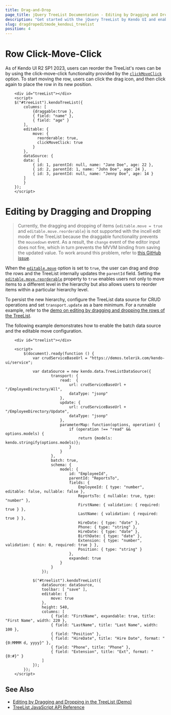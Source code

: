 ```yaml
---
title: Drag-and-Drop
page_title: jQuery TreeList Documentation - Editing by Dragging and Dropping
description: "Get started with the jQuery TreeList by Kendo UI and enable its drag-and-drop edit mode."
slug: dragdropeditmode_kendoui_treelist
position: 4
---
```


# Row Click-Move-Click

As of Kendo UI R2 SP1 2023, users can reorder the TreeList's rows can be by using the click-move-click functionality provided by the [`clickMoveClick`](/api/javascript/ui/treelist/configuration/editable.move.clickmoveclick) option. To start moving the row, users can click the drag icon, and then click again to place the row in its new position.

```dojo
    <div id="treeList"></div>
    <script>
    $("#treeList").kendoTreeList({
        columns: [
            {draggable:true },
            { field: "name" },
            { field: "age" }
        ],
        editable: {
            move: {
              reorderable: true,
              clickMoveClick: true
            }
        },
        dataSource: {
        data: [
            { id: 1, parentId: null, name: "Jane Doe", age: 22 },
            { id: 2, parentId: 1, name: "John Doe", age: 24 },
            { id: 3, parentId: null, name: "Jenny Doe", age: 14 }
        ]
        }
    });
    </script>
```

# Editing by Dragging and Dropping

> Currently, the dragging and dropping of items (`editable.move = true` and `editable.move.reorderable`) is not supported with the incell edit mode of the TreeList because the draggable functionality prevents the `mousedown` event. As a result, the `change` event of the editor input does not fire, which in turn prevents the MVVM binding from saving the updated value. To work around this problem, refer to [this GitHub issue](https://github.com/telerik/kendo-ui-core/issues/4673).

When the [`editable.move`](/api/javascript/ui/treelist/configuration/editable#editable.move) option is set to `true`, the user can drag and drop the rows and the TreeList internally updates the `parentId` field. Setting the [`editable.move.reorderable`](/api/javascript/ui/treelist/configuration/editable#editable.move.reorderable) property to `true` enables users not only to move items to a different level in the hierarchy but also allows users to reorder items within a particular hierarchy level.

To persist the new hierarchy, configure the TreeList data source for CRUD operations and set `transport.update` as a bare minimum. For a runnable example, refer to the [demo on editing by dragging and dropping the rows of the TreeList](https://demos.telerik.com/kendo-ui/treelist/dragdrop).

The following example demonstrates how to enable the batch data source and the editable move configuration.

```dojo
    <div id="treelist"></div>

    <script>
        $(document).ready(function () {
            var crudServiceBaseUrl = "https://demos.telerik.com/kendo-ui/service";

            var dataSource = new kendo.data.TreeListDataSource({
                    transport: {
                        read:  {
                            url: crudServiceBaseUrl + "/EmployeeDirectory/All",
                            dataType: "jsonp"
                        },
                        update: {
                            url: crudServiceBaseUrl + "/EmployeeDirectory/Update",
                            dataType: "jsonp"
                        },
                        parameterMap: function(options, operation) {
                            if (operation !== "read" && options.models) {
                                return {models: kendo.stringify(options.models)};
                            }
                        }
                    },
                    batch: true,
                    schema: {
                        model: {
                            id: "EmployeeId",
                            parentId: "ReportsTo",
                            fields: {
                                EmployeeId: { type: "number", editable: false, nullable: false },
                                ReportsTo: { nullable: true, type: "number" },
                                FirstName: { validation: { required: true } },
                                LastName: { validation: { required: true } },
                                HireDate: { type: "date" },
                                Phone: { type: "string" },
                                HireDate: { type: "date" },
                                BirthDate: { type: "date" },
                                Extension: { type: "number", validation: { min: 0, required: true } },
                                Position: { type: "string" }
                            },
                            expanded: true
                        }
                    }
                });

            $("#treelist").kendoTreeList({
                dataSource: dataSource,
                toolbar: [ "save" ],
                editable: {
                    move: true
                },
                height: 540,
                columns: [
                    { field: "FirstName", expandable: true, title: "First Name", width: 220 },
                    { field: "LastName", title: "Last Name", width: 100 },
                    { field: "Position" },
                    { field: "HireDate", title: "Hire Date", format: "{0:MMMM d, yyyy}" },
                    { field: "Phone", title: "Phone" },
                    { field: "Extension", title: "Ext", format: "{0:#}" }
                ]
            });
        });
    </script>
```

## See Also

* [Editing by Dragging and Dropping in the TreeList (Demo)](https://demos.telerik.com/kendo-ui/treelist/dragdrop)
* [TreeList JavaScript API Reference](/api/javascript/ui/treelist)
